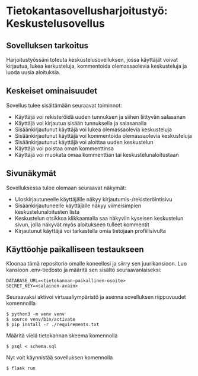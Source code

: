 # Tietokantasovellusharjoitustyö: Keskustelusovellus

## Sovelluksen tarkoitus

Harjoitustyössäni toteuta keskustelusovelluksen, jossa käyttäjät voivat kirjautua, lukea kerkusteluja, kommentoida olemassaolevia keskusteluja ja luoda uusia aloituksia.

## Keskeiset ominaisuudet

Sovellus tulee sisältämään seuraavat toiminnot:
* Käyttäjä voi rekisteröidä uuden tunnuksen ja siihen liittyvän salasanan
* Käyttäjä voi kirjautua sisään tunnuksella ja salasanalla
* Sisäänkirjautunut käyttäjä voi lukea olemassaolevia keskusteluja
* Sisäänkirjautunut käyttäjä voi kommentoida olemassaolevia keskusteluja
* Sisäänkirjautunut käyttäjä voi aloittaa uuden keskustelun
* Käyttäjä voi poistaa oman kommenttinsa
* Käyttäjä voi muokata omaa kommenttian tai keskustelunaloitustaan

## Sivunäkymät

Sovelluksessa tulee olemaan seuraavat näkymät:
* Uloskirjautuneelle käyttäjälle näkyy kirjautumis-/rekisteröintisivu
* Sisäänkirjautuneelle käyttäjälle näkyy viimeisimpien keskustelunaloitusten lista
* Keskustelun otsikkoa klikkaamalla saa näkyviin kyseisen keskustelun sivun, jolla näkyvät myös aloitukseen tulleet kommentit
* Kirjautunut käyttäjä voi tarkastella omia tietojaan profiilisivulta


## Käyttöohje paikalliseen testaukseen

Kloonaa tämä repositorio omalle koneellesi ja siirry sen juurikansioon. Luo kansioon .env-tiedosto ja määritä sen sisältö seuraavanlaiseksi:

```
DATABASE_URL=<tietokannan-paikallinen-osoite>
SECRET_KEY=<salainen-avain>
```
Seuraavaksi aktivoi virtuaaliympäristö ja asenna sovelluksen riippuvuudet komennoilla
```
$ python3 -m venv venv
$ source venv/bin/activate
$ pip install -r ./requirements.txt
```

Määritä vielä tietokannan skeema komennolla

```
$ psql < schema.sql
```
Nyt voit käynnistää sovelluksen komennolla
```
$ flask run
```
